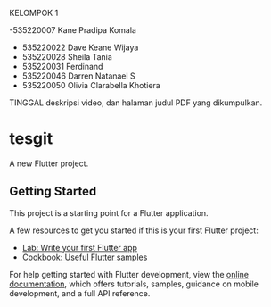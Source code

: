 KELOMPOK 1

-535220007 Kane Pradipa Komala
- 535220022 Dave Keane Wijaya
- 535220028 Sheila Tania
- 535220031 Ferdinand
- 535220046 Darren Natanael S
- 535220050 Olivia Clarabella Khotiera

TINGGAL deskripsi video, dan halaman judul PDF yang dikumpulkan.


# tesgit

A new Flutter project.

## Getting Started

This project is a starting point for a Flutter application.

A few resources to get you started if this is your first Flutter project:

- [Lab: Write your first Flutter app](https://docs.flutter.dev/get-started/codelab)
- [Cookbook: Useful Flutter samples](https://docs.flutter.dev/cookbook)

For help getting started with Flutter development, view the
[online documentation](https://docs.flutter.dev/), which offers tutorials,
samples, guidance on mobile development, and a full API reference.

